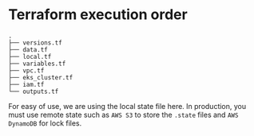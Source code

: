 # Terraform execution order

```
.
├── versions.tf
├── data.tf
├── local.tf
├── variables.tf
├── vpc.tf
├── eks_cluster.tf
├── iam.tf
└── outputs.tf 
```

For easy of use, we are using the local state file here. In production, you 
must use remote state such as `AWS S3` to store the `.state` files and 
`AWS DynamoDB` for lock files.

